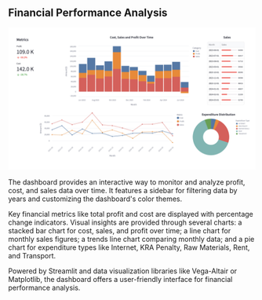 
## Financial Performance Analysis

![Financial Performance Analysis](/asset/financial.png "Financial Performance Analysis")

The dashboard provides an interactive way to monitor and analyze profit, cost, and sales data over time. It features a sidebar for filtering data by years and customizing the dashboard's color themes.

Key financial metrics like total profit and cost are displayed with percentage change indicators. Visual insights are provided through several charts: a stacked bar chart for cost, sales, and profit over time; a line chart for monthly sales figures; a trends line chart comparing monthly data; and a pie chart for expenditure types like Internet, KRA Penalty, Raw Materials, Rent, and Transport.

Powered by Streamlit and data visualization libraries like Vega-Altair or Matplotlib, the dashboard offers a user-friendly interface for financial performance analysis.